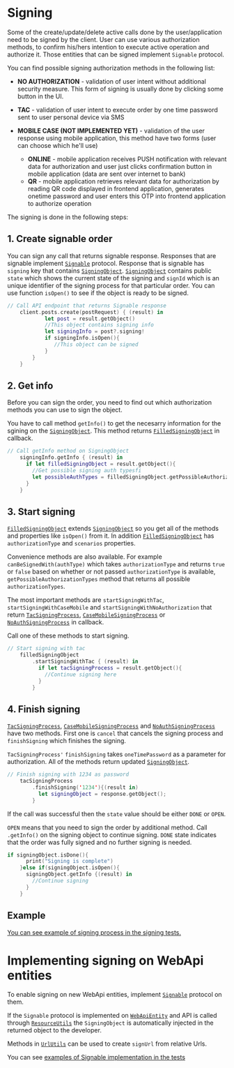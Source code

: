 # Signing

Some of the create/update/delete active calls done by the user/application need to be signed by the client. User can use various authorization methods, to confirm his/hers intention to execute active operation and authorize it. Those entities that can be signed implement `Signable` protocol.

You can find possible signing authorization methods in the following list:

- **NO AUTHORIZATION** - validation of user intent without additional security measure. This form of signing is usually done by clicking some button in the UI.
- **TAC** - validation of user intent to execute order by one time password sent to user personal device via SMS
- **MOBILE CASE (NOT IMPLEMENTED YET)** - validation of the user response using mobile application, this method have two forms (user can choose which he'll use)

  - **ONLINE** - mobile application receives PUSH notification with relevant data for authorization and user just clicks confirmation button in mobile application (data are sent over internet to bank)
  - **QR** - mobile application retrieves relevant data for authorization by reading QR code displayed in frontend application, generates onetime password and user enters this OTP into frontend application to authorize operation

The signing is done in the following steps:

## 1\. Create signable order

You can sign any call that returns signable response. Responses that are signable implement [`Signable`](https://github.com/Ceskasporitelna/cs-core-sdk-ios/blob/master/CoreSDK/Signable.swift) protocol. Response that is signable has `signing` key that contains [`SigningObject`](https://github.com/Ceskasporitelna/cs-core-sdk-ios/blob/master/CoreSDK/SigningObject.swift). [`SigningObject`](https://github.com/Ceskasporitelna/cs-core-sdk-ios/blob/master/CoreSDK/SigningObject.swift) contains public `state` which shows the current state of the signing and `signId` which is an unique identifier of the signing process for that particular order. You can use function `isOpen()` to see if the object is ready to be signed.

```swift
// Call API endpoint that returns Signable response
    client.posts.create(postRequest) { (result) in
            let post = result.getObject()
            //This object contains signing info
            let signingInfo = post?.signing!
            if signingInfo.isOpen(){
               //This object can be signed
            }
        }
    }
```

## 2\. Get info

Before you can sign the order, you need to find out which authorization methods you can use to sign the object.

You have to call method `getInfo()` to get the necesarry information for the sgining on the [`SigningObject`](https://github.com/Ceskasporitelna/cs-core-sdk-ios/blob/master/CoreSDK/SigningObject.swif). This method returns [`FilledSigningObject`](https://github.com/Ceskasporitelna/cs-core-sdk-ios/blob/master/CoreSDK/FilledSigningObject.swift) in callback.

```swift
// Call getInfo method on SigningObject
    signingInfo.getInfo { (result) in
      if let filledSigningObject = result.getObject(){
        //Get possible signing auth typesfi
        let possibleAuthTypes = filledSigningObject.getPossibleAuthorizationTypes()
      }
    }
```

## 3\. Start signing

[`FilledSigningObject`](https://github.com/Ceskasporitelna/cs-core-sdk-ios/blob/master/CoreSDK/FilledSigningObject.swift) extends [`SigningObject`](https://github.com/Ceskasporitelna/cs-core-sdk-ios/blob/master/CoreSDK/SigningObject.swift) so you get all of the methods and properties like `isOpen()` from it. In addition [`FilledSigningObject`](https://github.com/Ceskasporitelna/cs-core-sdk-ios/blob/master/CoreSDK/FilledSigningObject.swift) has `authorizationType` and `scenarios` properties.

Convenience methods are also available. For example `canBeSignedWith(authType)` which takes `authorizationType` and returns `true` or `false` based on whether or not passed `authorizationType` is available, `getPossibleAuthorizationTypes` method that returns all possible `authorizationTypes`.

The most important methods are `startSigningWithTac`, `startSigningWithCaseMobile` and `startSigningWithNoAuthorization` that return [`TacSigningProcess`](https://github.com/Ceskasporitelna/cs-core-sdk-ios/blob/master/CoreSDK/SigningProcess.swift), [`CaseMobileSigningProcess`](https://github.com/Ceskasporitelna/cs-core-sdk-ios/blob/master/CoreSDK/SigningProcess.swift) or [`NoAuthSigningProcess`](https://github.com/Ceskasporitelna/cs-core-sdk-ios/blob/master/CoreSDK/SigningProcess.swift) in callback.

Call one of these methods to start signing.

```swift
// Start signing with tac
    filledSigningObject
        .startSigningWithTac { (result) in
          if let tacSigningProcess = result.getObject(){
            //Continue signing here
          }
        }
```

## 4\. Finish signing

[`TacSigningProcess`](https://github.com/Ceskasporitelna/cs-core-sdk-ios/blob/master/CoreSDK/SigningProcess.swift), [`CaseMobileSigningProcess`](https://github.com/Ceskasporitelna/cs-core-sdk-ios/blob/master/CoreSDK/SigningProcess.swift) and [`NoAuthSigningProcess`](https://github.com/Ceskasporitelna/cs-core-sdk-ios/blob/master/CoreSDK/SigningProcess.swift) have two methods. First one is `cancel` that cancels the signing process and `finishSigning` which finishes the signing.

`TacSigningProcess'` `finishSigning` takes `oneTimePassword` as a parameter for authorization. All of the methods return updated [`SigningObject`](https://github.com/Ceskasporitelna/cs-core-sdk-ios/blob/master/CoreSDK/SigningObject.swif).

```swift
// Finish signing with 1234 as password
    tacSigningProcess
        .finishSigning('1234'){(result in)
          let signingObject = response.getObject();
        }
```

If the call was successful then the `state` value should be either `DONE` or `OPEN`.

`OPEN` means that you need to sign the order by additional method. Call `.getInfo()` on the signing object to continue signing. `DONE` state indicates that the order was fully signed and no further signing is needed.

```swift
if signingObject.isDone(){
      print("Signing is complete")
    }else if(signingObject.isOpen(){
      signingObject.getInfo {(result) in
        //Continue signing
      }
    }
```

## Example

[You can see example of signing process in the signing tests.](https://github.com/Ceskasporitelna/cs-core-sdk-ios/blob/master/CoreSDKTests/SigningTests.swift)

# Implementing signing on WebApi entities

To enable signing on new WebApi entities, implement [`Signable`](https://github.com/Ceskasporitelna/cs-core-sdk-ios/blob/master/CoreSDK/Signable.swift) protocol on them.

If the `Signable` protocol is implemented on [`WebApiEntity`](https://github.com/Ceskasporitelna/cs-core-sdk-ios/blob/master/CoreSDK/WebApiEntity.swift) and API is called through [`ResourceUtils`](https://github.com/Ceskasporitelna/cs-core-sdk-ios/blob/master/CoreSDK/ResourceUtils.swift) the `SigningObject` is automatically injected in the returned object to the developer.

Methods in [`UrlUtils`](https://github.com/Ceskasporitelna/cs-core-sdk-ios/blob/master/CoreSDK/UrlUtils.swift) can be used to create `signUrl` from relative Urls.

You can see [examples of Signable implementation in the tests](https://github.com/Ceskasporitelna/cs-core-sdk-ios/blob/master/CoreSDKTests/Posts.swift#L89)
